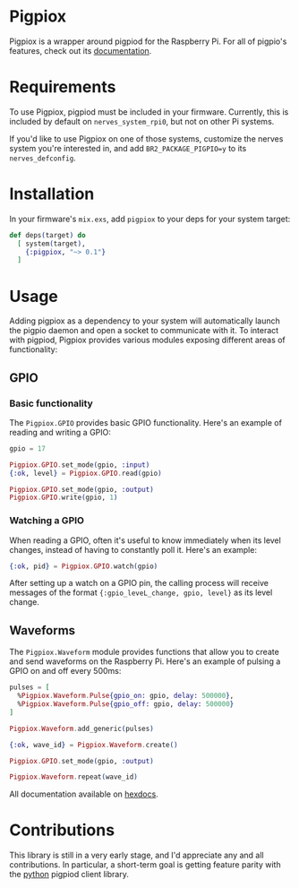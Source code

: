 # Pigpiox

Pigpiox is a wrapper around pigpiod for the Raspberry Pi. For all of pigpio's features, check out its [documentation](http://abyz.me.uk/rpi/pigpio/).


# Requirements

To use Pigpiox, pigpiod must be included in your firmware. Currently, this is included by default on `nerves_system_rpi0`, but not on other Pi systems.

If you'd like to use Pigpiox on one of those systems, customize the nerves system you're interested in, and add `BR2_PACKAGE_PIGPIO=y` to its `nerves_defconfig`.

# Installation

In your firmware's `mix.exs`, add `pigpiox` to your deps for your system target:

```elixir
def deps(target) do
  [ system(target),
    {:pigpiox, "~> 0.1"}
  ]
```

# Usage

Adding pigpiox as a dependency to your system will automatically launch the pigpio daemon and open a socket to communicate with it. To interact with pigpiod, Pigpiox provides various modules exposing different areas of functionality:

## GPIO

### Basic functionality

The `Pigpiox.GPIO` provides basic GPIO functionality. Here's an example of reading and writing a GPIO:

```elixir
gpio = 17

Pigpiox.GPIO.set_mode(gpio, :input)
{:ok, level} = Pigpiox.GPIO.read(gpio)

Pigpiox.GPIO.set_mode(gpio, :output)
Pigpiox.GPIO.write(gpio, 1)
```

### Watching a GPIO

When reading a GPIO, often it's useful to know immediately when its level changes, instead of having to constantly poll it. Here's an example:

```elixir
{:ok, pid} = Pigpiox.GPIO.watch(gpio)
```

After setting up a watch on a GPIO pin, the calling process will receive messages of the format `{:gpio_leveL_change, gpio, level}` as its level change.

## Waveforms

The `Pigpiox.Waveform` module provides functions that allow you to create and send waveforms on the Raspberry Pi. Here's an example of pulsing a GPIO on and off every 500ms:

```elixir
pulses = [
  %Pigpiox.Waveform.Pulse{gpio_on: gpio, delay: 500000},
  %Pigpiox.Waveform.Pulse{gpio_off: gpio, delay: 500000}
]

Pigpiox.Waveform.add_generic(pulses)

{:ok, wave_id} = Pigpiox.Waveform.create()

Pigpiox.GPIO.set_mode(gpio, :output)

Pigpiox.Waveform.repeat(wave_id)
```

All documentation available on [hexdocs](https://hexdocs.pm/pigpiox/).

# Contributions

This library is still in a very early stage, and I'd appreciate any and all contributions. In particular, a short-term goal is getting feature parity with the [python](http://abyz.co.uk/rpi/pigpio/python.html) pigpiod client library.
